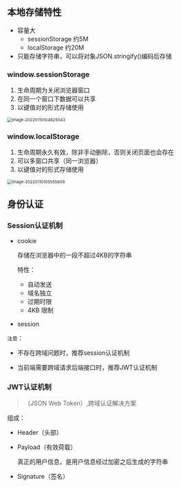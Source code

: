 ## 本地存储特性

- 容量大
  + sessionStorage 约5M
  + localStorage 约20M
- 只能存储字符串，可以将对象JSON.stringify()编码后存储

### window.sessionStorage

1. 生命周期为关闭浏览器窗口
2. 在同一个窗口下数据可以共享
3. 以键值对的形式存储使用

<img src="C:\Users\11842\AppData\Roaming\Typora\typora-user-images\image-20220110104825043.png" alt="image-20220110104825043" style="zoom: 67%;" />

### window.localStorage

1. 生命周期永久有效，除非手动删除，否则关闭页面也会存在
2. 可以多窗口共享（同一浏览器）
3. 以键值对的形式存储使用

<img src="C:\Users\11842\AppData\Roaming\Typora\typora-user-images\image-20220110105555609.png" alt="image-20220110105555609" style="zoom:67%;" />

## 身份认证

### Session认证机制

- cookie

  存储在浏览器中的一段不超过4KB的字符串

  特性：

  - 自动发送
  - 域名独立
  - 过期时限
  - 4KB 限制

- session

`注意`：

- 不存在跨域问题时，推荐session认证机制

- 当前端需要跨域请求后端接口时，推荐JWT认证机制

### JWT认证机制

> （JSON Web Token）,跨域认证解决方案

组成：

- Header（头部）

- Payload（有效荷载）

  真正的用户信息，是用户信息经过加密之后生成的字符串

- Signature（签名）

